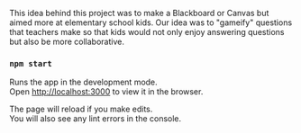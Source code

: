This idea behind this project was to make a Blackboard or Canvas but aimed more at elementary school kids. Our idea was to "gameify" questions that teachers make so that kids would not only enjoy answering questions but also be more collaborative.

### `npm start`

Runs the app in the development mode.<br />
Open [http://localhost:3000](http://localhost:3000) to view it in the browser.

The page will reload if you make edits.<br />
You will also see any lint errors in the console.
